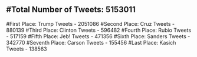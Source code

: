 #Total Number of Tweets: 5153011 
---
#First Place: Trump Tweets - 2051086
#Second Place: Cruz Tweets - 880139
#Third Place: Clinton Tweets - 596482
#Fourth Place: Rubio Tweets - 517159
#Fifth Place: Jeb! Tweets - 471356
#Sixth Place: Sanders Tweets - 342770
#Seventh Place: Carson Tweets - 155456
#Last Place: Kasich Tweets - 138563
